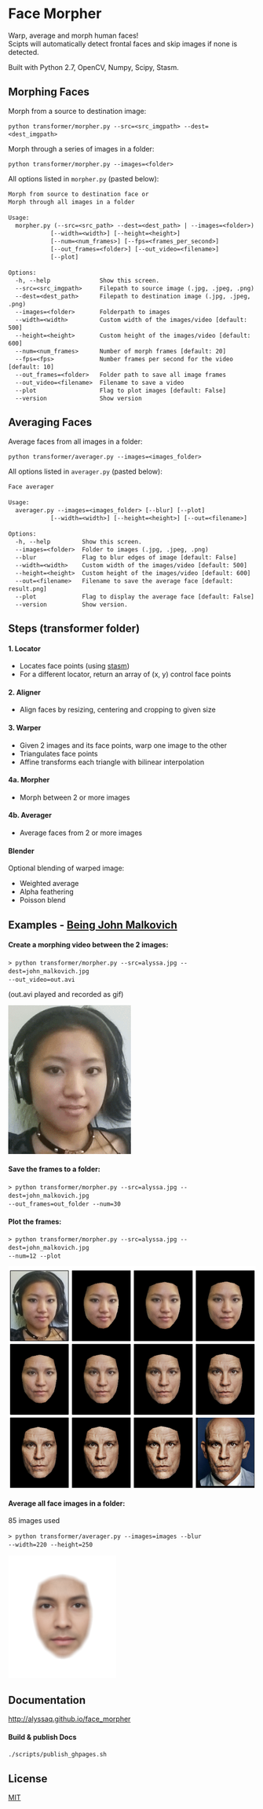 # Face Morpher

Warp, average and morph human faces!    
Scipts will automatically detect frontal faces and skip images if none is detected.

Built with Python 2.7, OpenCV, Numpy, Scipy, Stasm.

## Morphing Faces
Morph from a source to destination image:

    python transformer/morpher.py --src=<src_imgpath> --dest=<dest_imgpath>

Morph through a series of images in a folder:

    python transformer/morpher.py --images=<folder>

All options listed in `morpher.py` (pasted below):
```
Morph from source to destination face or
Morph through all images in a folder

Usage:
  morpher.py (--src=<src_path> --dest=<dest_path> | --images=<folder>)
            [--width=<width>] [--height=<height>]
            [--num=<num_frames>] [--fps=<frames_per_second>]
            [--out_frames=<folder>] [--out_video=<filename>]
            [--plot]

Options:
  -h, --help              Show this screen.
  --src=<src_imgpath>     Filepath to source image (.jpg, .jpeg, .png)
  --dest=<dest_path>      Filepath to destination image (.jpg, .jpeg, .png)
  --images=<folder>       Folderpath to images
  --width=<width>         Custom width of the images/video [default: 500]
  --height=<height>       Custom height of the images/video [default: 600]
  --num=<num_frames>      Number of morph frames [default: 20]
  --fps=<fps>             Number frames per second for the video [default: 10]
  --out_frames=<folder>   Folder path to save all image frames
  --out_video=<filename>  Filename to save a video
  --plot                  Flag to plot images [default: False]
  --version               Show version
```

## Averaging Faces
Average faces from all images in a folder:

    python transformer/averager.py --images=<images_folder>

All options listed in `averager.py` (pasted below):
```
Face averager

Usage:
  averager.py --images=<images_folder> [--blur] [--plot]
            [--width=<width>] [--height=<height>] [--out=<filename>]

Options:
  -h, --help         Show this screen.
  --images=<folder>  Folder to images (.jpg, .jpeg, .png)
  --blur             Flag to blur edges of image [default: False]
  --width=<width>    Custom width of the images/video [default: 500]
  --height=<height>  Custom height of the images/video [default: 600]
  --out=<filename>   Filename to save the average face [default: result.png]
  --plot             Flag to display the average face [default: False]
  --version          Show version.
```

## Steps (transformer folder)

#### 1. Locator

 * Locates face points (using [stasm](http://www.milbo.users.sonic.net/stasm))
 * For a different locator, return an array of (x, y) control face points

#### 2. Aligner

  * Align faces by resizing, centering and cropping to given size

#### 3. Warper

  * Given 2 images and its face points, warp one image to the other
  * Triangulates face points
  * Affine transforms each triangle with bilinear interpolation

#### 4a. Morpher
  
  * Morph between 2 or more images

#### 4b. Averager

  * Average faces from 2 or more images

#### Blender
Optional blending of warped image:

  * Weighted average
  * Alpha feathering
  * Poisson blend

## Examples - [Being John Malkovich](http://www.rottentomatoes.com/m/being_john_malkovich)
#### Create a morphing video between the 2 images:
`> python transformer/morpher.py --src=alyssa.jpg --dest=john_malkovich.jpg`    
`--out_video=out.avi`

(out.avi played and recorded as gif)

![gif](examples/being_john_malvokich.gif)

#### Save the frames to a folder:    
`> python transformer/morpher.py --src=alyssa.jpg --dest=john_malkovich.jpg`    
`--out_frames=out_folder --num=30`

#### Plot the frames:
`> python transformer/morpher.py --src=alyssa.jpg --dest=john_malkovich.jpg`    
`--num=12 --plot`

![plot](examples/plot.png)

#### Average all face images in a folder:
85 images used

`> python transformer/averager.py --images=images --blur`   
`--width=220 --height=250`
 
![average_faces](examples/average_faces.png)

## Documentation

<http://alyssaq.github.io/face_morpher>

#### Build & publish Docs
  
    ./scripts/publish_ghpages.sh

## License
[MIT](http://alyssaq.github.io/mit-license/)